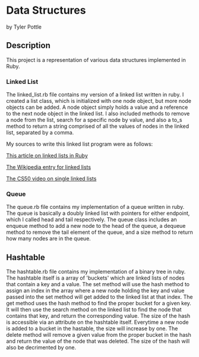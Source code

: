 # Data Structures

by Tyler Pottle

## Description

This project is a representation of various data structures implemented
in Ruby.

### Linked List

The linked_list.rb file contains my version of a linked list written in
ruby.  I created a list class, which is initialized with one node
object, but more node objects can be added.  A node object simply
holds a value and a reference to the next node object in the linked list.
I also included methods to remove a node from the list, search for a
specific node by value, and also a to_s method to return a string
comprised of all the values of nodes in the linked list, separated by
a comma.

My sources to write this linked list program were as follows:

[This article on linked lists in Ruby](http://www.thelearningpoint.net/computer-science/basic-data-structures-in-ruby---linked-list---a-simple-singly-linked-list)

[The Wikipedia entry for linked lists](http://en.wikipedia.org/wiki/Linked_list)

[The CS50 video on single linked lists](https://www.youtube.com/watch?v=5nsKtQuT6E8)

### Queue

The queue.rb file contains my implementation of a queue written in ruby.  The
queue is basically a doubly linked list with pointers for either endpoint,
which I called head and tail respectively.  The queue class includes an enqueue
method to add a new node to the head of the queue, a dequeue method to remove
the tail element of the queue, and a size method to return how many nodes are
in the queue.


## Hashtable

The hashtable.rb file contains my implementation of a binary tree in ruby.
The hashtable itself is a array of 'buckets' which are linked lists of nodes
that contain a key and a value.  The set method will use the hash method to
assign an index in the array where a new node holding the key and value passed
into the set method will get added to the linked list at that index.  The get
method uses the hash method to find the proper bucket for a given key.
It will then use the search method on the linked list to find the node
that contains that key, and return the corresponding value.  The size of the
hash is accessible via an attribute on the hashtable itself.  Everytime a new
node is added to a bucket in the hastable, the size will increase by one. The
delete method will remove a given value from the proper bucket in the hash and
return the value of the node that was deleted.  The size of the hash will also
be decrimented by one.

